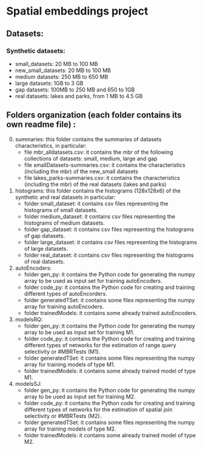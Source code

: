 # Spatial embeddings project 
 
## Datasets:
### Synthetic datasets:
- small_datasets: 20 MB to 100 MB
- new_small_datasets: 20 MB to 100 MB
- medium datasets: 250 MB to 650 MB
- large datasets: 1GB to 3 GB
- gap datasets: 100MB to 250 MB and 650 to 1GB
- real datasets: lakes and parks, from 1 MB to 4.5 GB 

## Folders organization (each folder contains its own readme file) :
0. summaries: this folder contains the summaries of datasets characteristics, in particular:
	- file mbr_alldatasets.csv: it contains the mbr of the following collections of datasets: small, medium, large and gap
	- file smallDatasets-summaries.csv: it contains the characteristics (including the mbr) of the new_small datasets
	- file lakes_parks-summaries.csv: it contains the characteristics (including the mbr) of the real datasets (lakes and parks) 
1. histograms: this folder contains the histograms (128x128x6) of the synthetic and real datasets in particular:
	- folder small_dataset: it contains csv files representing the histograms of small datasets.
	- folder medium_dataset: it contains csv files representing the histograms of medium datasets.
	- folder gap_dataset: it contains csv files representing the histograms of gap datasets.
	- folder large_dataset: it contains csv files representing the histograms of large datasets. 
	- folder real_dataset: it contains csv files representing the histograms of real datasets.
2. autoEncoders:
	- folder gen_py: it contains the Python code for generating the numpy array to be used as input set for training autoEncoders.
	- folder code_py: it contains the Python code for creating and training different types of autoEncorders.
	- folder generatedTSet: it contains some files representing the numpy array for training autoEncoders.
	- folder trainedModels: it contains some already trained autoEncoders.
3. modelsRQ:
	- folder gen_py: it contains the Python code for generating the numpy array to be used as input set for training M1.
	- folder code_py: it contains the Python code for creating and training different types of networks for the estimation of range query selectivity or #MBRTests (M1).
	- folder generatedTSet: it contains some files representing the numpy array for training models of type M1.
	- folder trainedModels: it contains some already trained model of type M1.
4. modelsSJ:
	- folder gen_py: it contains the Python code for generating the numpy array to be used as input set for training M2.
	- folder code_py: it contains the Python code for creating and training different types of networks for the estimation of spatial join selectivity or #MBRTests (M2).
	- folder generatedTSet: it contains some files representing the numpy array for training models of type M2.
	- folder trainedModels: it contains some already trained model of type M2.
